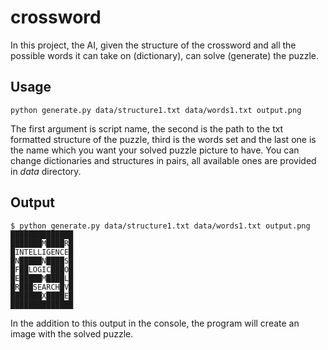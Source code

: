 # crossword

In this project, the AI, given the structure of the crossword and all the possible words it can take on (dictionary), can solve (generate) the puzzle.

## Usage

```
python generate.py data/structure1.txt data/words1.txt output.png
```
The first argument is script name, the second is the path to the txt formatted structure of the puzzle, third is the words set and the last one is the name which you want your solved puzzle picture to have.
You can change dictionaries and structures in pairs, all available ones are provided in *data* directory.

## Output

```
$ python generate.py data/structure1.txt data/words1.txt output.png
██████████████
███████M████R█
█INTELLIGENCE█
█N█████N████S█
█F██LOGIC███O█
█E█████M████L█
█R███SEARCH█V█
███████X████E█
██████████████
```

In the addition to this output in the console, the program will create an image with the solved puzzle.